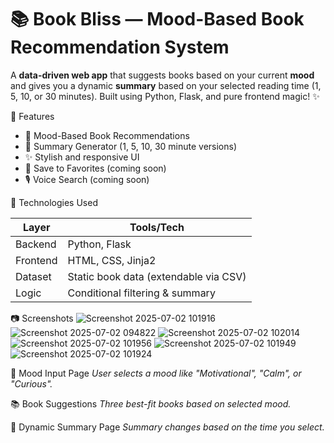 # 📚 Book Bliss — Mood-Based Book Recommendation System

A **data-driven web app** that suggests books based on your current **mood** and gives you a dynamic **summary** based on your selected reading time (1, 5, 10, or 30 minutes). Built using Python, Flask, and pure frontend magic! ✨

🌟 Features

- 🎯 Mood-Based Book Recommendations
- 📘 Summary Generator (1, 5, 10, 30 minute versions)
- ✨ Stylish and responsive UI
- 🔖 Save to Favorites (coming soon)
- 🎙️ Voice Search (coming soon)

🧠 Technologies Used

| Layer         | Tools/Tech                            |
|---------------|----------------------------------------|
| Backend       | Python, Flask                          |
| Frontend      | HTML, CSS, Jinja2                      |
| Dataset       | Static book data (extendable via CSV) |
| Logic         | Conditional filtering & summary        |

 📷 Screenshots
![Screenshot 2025-07-02 101916](https://github.com/user-attachments/assets/b4cd411f-288b-4bec-965c-030f3f278ba1)
![Screenshot 2025-07-02 094822](https://github.com/user-attachments/assets/223fa47c-b416-423b-8a7e-04a823377228)
![Screenshot 2025-07-02 102014](https://github.com/user-attachments/assets/6be5162a-ea39-4cd1-82c8-4e4bedf8c0c3)
![Screenshot 2025-07-02 101956](https://github.com/user-attachments/assets/595edbea-dfa0-465d-9890-d90e297a1aee)
![Screenshot 2025-07-02 101949](https://github.com/user-attachments/assets/944b6325-ee3e-4a6a-b289-227b373dbbcd)
![Screenshot 2025-07-02 101924](https://github.com/user-attachments/assets/9e155a87-c2c3-481d-b4de-bc600ab6b00a)



🧘 Mood Input Page
_User selects a mood like "Motivational", "Calm", or "Curious"._

📚 Book Suggestions
_Three best-fit books based on selected mood._

📝 Dynamic Summary Page
_Summary changes based on the time you select._


